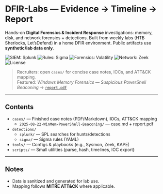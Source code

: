 # DFIR-Labs — Evidence → Timeline → Report

Hands-on **Digital Forensics & Incident Response** investigations: memory, disk, and network forensics + detections. Built from weekly labs (HTB Sherlocks, Let’sDefend) in a home DFIR environment. Public artifacts use **synthetic/lab data only**.

![SIEM: Splunk](https://img.shields.io/badge/SIEM-Splunk-informational)
![Rules: Sigma](https://img.shields.io/badge/Rules-Sigma-informational)
![Forensics: Volatility](https://img.shields.io/badge/Forensics-Volatility-informational)
![Network: Zeek](https://img.shields.io/badge/Network-Zeek-informational)
![License](https://img.shields.io/github/license/LuCamachoJr/DFIR-Labs)




> Recruiters: open `cases/` for concise case notes, IOCs, and ATT&CK mapping.  
> Featured: *Windows Memory Forensics — Suspicious PowerShell Beaconing* → [`report.pdf`](cases/2025-08-22-WinMem-PowerShell-Beaconing/report.pdf)

---

## Contents

- `cases/` — Finished case notes (PDF/Markdown), IOCs, ATT&CK mapping  
  - `2025-08-22-WinMem-PowerShell-Beaconing/` — case.md + report.pdf
- `detections/`
  - `splunk/` — SPL searches for hunts/detections
  - `sigma/` — Sigma rules (YAML)
- `tools/` — Configs & playbooks (e.g., Sysmon, Zeek, KAPE)
- `scripts/` — Small utilities (parse, hash, timelines, IOC export)

---

## Notes
- Data is sanitized and generated for lab use.
- Mapping follows **MITRE ATT&CK** where applicable.
